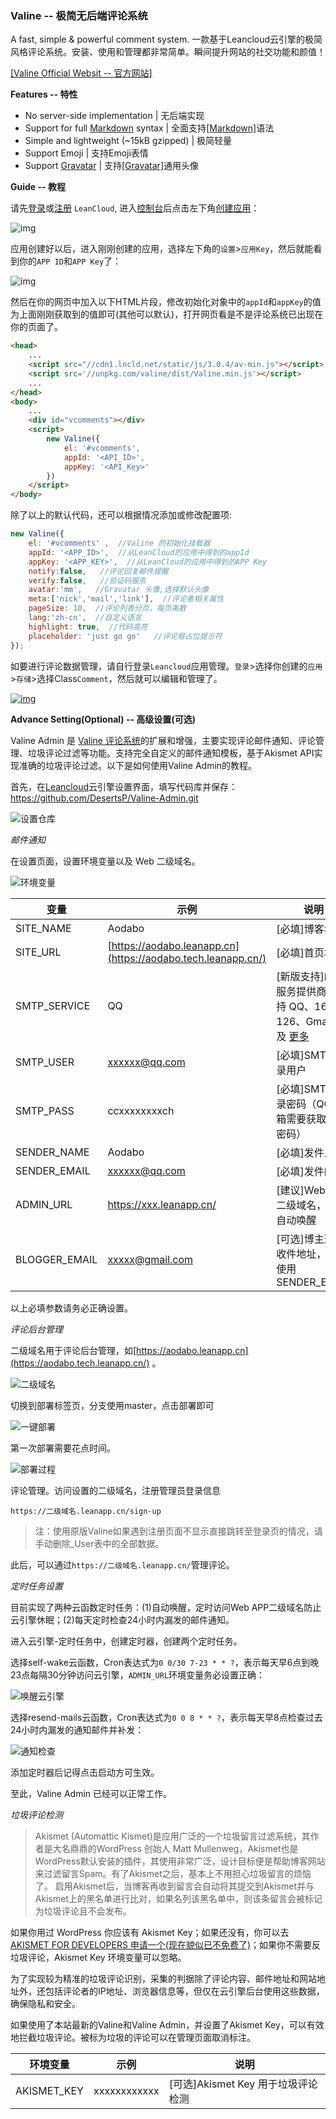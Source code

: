 ### Valine -- 极简无后端评论系统

A fast, simple & powerful comment system. 一款基于Leancloud云引擎的极简风格评论系统。安装、使用和管理都非常简单。瞬间提升网站的社交功能和颜值！  

[[Valine Official Websit -- 官方网站]](https://valine.js.org/)  

**Features -- 特性**

- No server-side implementation  |  无后端实现
- Support for full [Markdown](https://aodabo.tech/blog/001536942700189b3b8ca62a0624a3d92f729ab6f54337f000) syntax  |  全面支持[[Markdown]](https://aodabo.tech/blog/001536942700189b3b8ca62a0624a3d92f729ab6f54337f000)语法
- Simple and lightweight (~15kB gzipped)  |  极简轻量
- Support Emoji  |  支持Emoji表情
- Support [Gravatar](https://aodabo.tech/blog/001536949899298bb9ae32357af4ba1bb88862591c21e5e000)  |  支持[[Gravatar]](https://aodabo.tech/blog/001536949899298bb9ae32357af4ba1bb88862591c21e5e000)通用头像



**Guide -- 教程**

请先[登录](https://leancloud.cn/dashboard/login.html#/signin)或[注册](https://leancloud.cn/dashboard/login.html#/signup) `LeanCloud`, 进入[控制台](https://leancloud.cn/dashboard/applist.html#/apps)后点击左下角[创建应用](https://leancloud.cn/dashboard/applist.html#/newapp)：

![img](https://ws1.sinaimg.cn/large/006qRazegy1fkwo2fpoetj30h40coaak.jpg)

应用创建好以后，进入刚刚创建的应用，选择左下角的`设置`>`应用Key`，然后就能看到你的`APP ID`和`APP Key`了：

![img](https://ws1.sinaimg.cn/large/006qRazegy1fkwo6w2b6uj30xe0etjt4.jpg)



然后在你的网页中加入以下HTML片段，修改初始化对象中的`appId`和`appKey`的值为上面刚刚获取到的值即可(其他可以默认)，打开网页看是不是评论系统已出现在你的页面了。

```html
<head>
    ...
    <script src="//cdn1.lncld.net/static/js/3.0.4/av-min.js"></script>
    <script src='//unpkg.com/valine/dist/Valine.min.js'></script>
    ...
</head>
<body>
    ...
    <div id="vcomments"></div>
    <script>
        new Valine({
            el: '#vcomments',
            appId: '<API_ID>',
            appKey: '<API_Key>'
        })
    </script>
</body>
```

除了以上的默认代码，还可以根据情况添加或修改配置项:

```js
new Valine({
    el: '#vcomments' ,  //Valine 的初始化挂载器
    appId: '<APP_ID>',  //从LeanCloud的应用中得到的appId
    appKey: '<APP_KEY>',  //从LeanCloud的应用中得到的APP Key
    notify:false,   //评论回复邮件提醒
    verify:false,   //验证码服务
    avatar:'mm',   //Gravatar 头像,选择默认头像
    meta:['nick','mail','link'],  //评论者相关属性
    pageSize: 10,  //评论列表分页，每页条数
    lang:'zh-cn',  //自定义语言
    highlight: true,  //代码高亮
    placeholder: 'just go go'   //评论框占位提示符
});
```



如要进行评论数据管理，请自行登录`Leancloud`应用管理。`登录`>选择你创建的`应用`>`存储`>选择Class`Comment`，然后就可以编辑和管理了。

[![img](https://ws1.sinaimg.cn/large/006qRazegy1fibb4pbvv4j31820iqjw0.jpg)](https://ws1.sinaimg.cn/large/006qRazegy1fibb4pbvv4j31820iqjw0.jpg)  



**Advance Setting(Optional) -- 高级设置(可选)**

Valine Admin 是 [Valine 评论系统](https://panjunwen.com/diy-a-comment-system/)的扩展和增强，主要实现评论邮件通知、评论管理、垃圾评论过滤等功能。支持完全自定义的邮件通知模板，基于Akismet API实现准确的垃圾评论过滤。以下是如何使用Valine Admin的教程。

首先，在[Leancloud](https://leancloud.cn/dashboard/#/apps)云引擎设置界面，填写代码库并保存：<https://github.com/DesertsP/Valine-Admin.git>

![设置仓库](https://cloud.panjunwen.com/2018/09/ping-mu-kuai-zhao-2018-09-15-xia-wu-12-56-04.png)



*邮件通知*

在设置页面，设置环境变量以及 Web 二级域名。

![环境变量](https://cloud.panjunwen.com/2018/09/ping-mu-kuai-zhao-2018-09-15-xia-wu-3-40-48.png)

| 变量          | 示例                                                         | 说明                                                         |
| ------------- | ------------------------------------------------------------ | ------------------------------------------------------------ |
| SITE_NAME     | Aodabo                                                       | [必填]博客名称                                               |
| SITE_URL      | [https://aodabo.leanapp.cn](https://aodabo.tech.leanapp.cn/) | [必填]首页地址                                               |
| SMTP_SERVICE  | QQ                                                           | [新版支持]邮件服务提供商，支持 QQ、163、126、Gmail 以及 [更多](https://nodemailer.com/smtp/well-known/#supported-services) |
| SMTP_USER     | [xxxxxx@qq.com](mailto:xxxxxx@qq.com)                        | [必填]SMTP登录用户                                           |
| SMTP_PASS     | ccxxxxxxxxch                                                 | [必填]SMTP登录密码（QQ邮箱需要获取独立密码）                 |
| SENDER_NAME   | Aodabo                                                       | [必填]发件人                                                 |
| SENDER_EMAIL  | [xxxxxx@qq.com](mailto:xxxxxx@qq.com)                        | [必填]发件邮箱                                               |
| ADMIN_URL     | <https://xxx.leanapp.cn/>                                    | [建议]Web主机二级域名，用于自动唤醒                          |
| BLOGGER_EMAIL | [xxxxx@gmail.com](mailto:xxxxx@gmail.com)                    | [可选]博主通知收件地址，默认使用SENDER_EMAIL                 |

以上必填参数请务必正确设置。  



*评论后台管理*

二级域名用于评论后台管理，如[https://aodabo.leanapp.cn](https://aodabo.tech.leanapp.cn/) 。

![二级域名](https://cloud.panjunwen.com/2018/09/ping-mu-kuai-zhao-2018-09-15-xia-wu-1-06-41.png)

切换到部署标签页，分支使用master，点击部署即可

![一键部署](https://cloud.panjunwen.com/2018/09/ping-mu-kuai-zhao-2018-09-15-xia-wu-12-56-50.png)

第一次部署需要花点时间。

![部署过程](https://cloud.panjunwen.com/2018/09/ping-mu-kuai-zhao-2018-09-15-xia-wu-1-00-45.png)

评论管理。访问设置的二级域名，注册管理员登录信息

```
https://二级域名.leanapp.cn/sign-up
```

> 注：使用原版Valine如果遇到注册页面不显示直接跳转至登录页的情况，请手动删除_User表中的全部数据。

此后，可以通过`https://二级域名.leanapp.cn/`管理评论。  



*定时任务设置*

目前实现了两种云函数定时任务：(1)自动唤醒，定时访问Web APP二级域名防止云引擎休眠；(2)每天定时检查24小时内漏发的邮件通知。

进入云引擎-定时任务中，创建定时器，创建两个定时任务。

选择self-wake云函数，Cron表达式为`0 0/30 7-23 * * ?`，表示每天早6点到晚23点每隔30分钟访问云引擎，`ADMIN_URL`环境变量务必设置正确：

![唤醒云引擎](https://cloud.panjunwen.com/2018/09/ping-mu-kuai-zhao-2018-09-18-xia-wu-2-57-43.png)

选择resend-mails云函数，Cron表达式为`0 0 8 * * ?`，表示每天早8点检查过去24小时内漏发的通知邮件并补发：

![通知检查](https://cloud.panjunwen.com/2018/09/ping-mu-kuai-zhao-2018-09-18-xia-wu-2-57-53.png)

添加定时器后记得点击启动方可生效。

至此，Valine Admin 已经可以正常工作。



*垃圾评论检测*

> Akismet (Automattic Kismet)是应用广泛的一个垃圾留言过滤系统，其作者是大名鼎鼎的WordPress 创始人 Matt Mullenweg，Akismet也是WordPress默认安装的插件，其使用非常广泛，设计目标便是帮助博客网站来过滤留言Spam。有了Akismet之后，基本上不用担心垃圾留言的烦恼了。
> 启用Akismet后，当博客再收到留言会自动将其提交到Akismet并与Akismet上的黑名单进行比对，如果名列该黑名单中，则该条留言会被标记为垃圾评论且不会发布。

如果你用过 WordPress 你应该有 Akismet Key；如果还没有，你可以去 [AKISMET FOR DEVELOPERS 申请一个(现在貌似已不免费了)](https://akismet.com/development/)；如果你不需要反垃圾评论，Akismet Key 环境变量可以忽略。

为了实现较为精准的垃圾评论识别，采集的判据除了评论内容、邮件地址和网站地址外，还包括评论者的IP地址、浏览器信息等，但仅在云引擎后台使用这些数据，确保隐私和安全。

如果使用了本站最新的Valine和Valine Admin，并设置了Akismet Key，可以有效地拦截垃圾评论。被标为垃圾的评论可以在管理页面取消标注。

| 环境变量    | 示例         | 说明                               |
| ----------- | ------------ | ---------------------------------- |
| AKISMET_KEY | xxxxxxxxxxxx | [可选]Akismet Key 用于垃圾评论检测 |